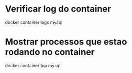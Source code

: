# Verificar log do container
docker container logs mysql

# Mostrar processos que estao rodando no container
docker container top mysql